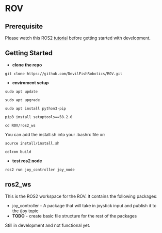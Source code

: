 # ROV

## Prerequisite
Please watch this ROS2 [tutorial](https://youtu.be/Gg25GfA456o) before getting started with development.


## Getting Started
- **clone the repo**

`git clone https://github.com/DevilFishRobotics/ROV.git`
- **enviroment setup**

`sudo apt update`

`sudo apt upgrade`

`sudo apt install python3-pip`

`pip3 install setuptools==58.2.0`

`cd ROV/ros2_ws`

You can add the install.sh into your .bashrc file or:

`source install/install.sh`

`colcon build`

- **test ros2 node**

`ros2 run joy_controller joy_node`


## ros2_ws
This is the ROS2 workspace for the ROV. It contains the following packages:
- joy_controller - A package that will take in joystick input and publish it to the /joy topic
- **TODO** - create basic file structure for the rest of the packages

Still in development and not functional yet. 
